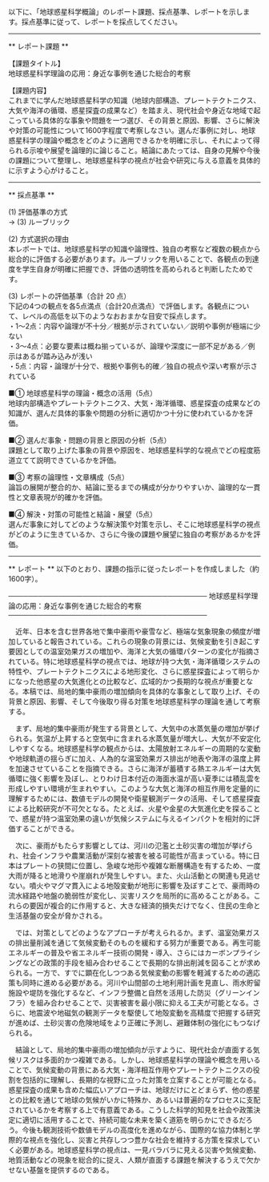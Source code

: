 以下に、「地球惑星科学概論」のレポート課題、採点基準、レポートを示します。採点基準に従って、レポートを採点してください。

---------------------------------------
** レポート課題 **

【課題タイトル】  
地球惑星科学理論の応用：身近な事例を通じた総合的考察  

【課題内容】  
これまでに学んだ地球惑星科学の知識（地球内部構造、プレートテクトニクス、大気や海洋の循環、惑星探査の成果など）を踏まえ、現代社会や身近な地域で起こっている具体的な事象や問題を一つ選び、その背景と原因、影響、さらに解決や対策の可能性について1600字程度で考察しなさい。選んだ事例に対し、地球惑星科学の理論や概念をどのように適用できるかを明確に示し、それによって得られる示唆や展望を論理的に論じること。結論にあたっては、自身の見解や今後の課題について整理し、地球惑星科学の視点が社会や研究に与える意義を具体的に示すよう心がけること。

---------------------------------------
** 採点基準 **

(1) 評価基準の方式  
→ (3) ルーブリック  

(2) 方式選択の理由  
本レポートでは、地球惑星科学の知識や論理性、独自の考察など複数の観点から総合的に評価する必要があります。ルーブリックを用いることで、各観点の到達度を学生自身が明確に把握でき、評価の透明性を高められると判断したためです。  

(3) レポートの評価基準（合計 20 点）  
下記の4つの観点を各5点満点（合計20点満点）で評価します。各観点について、レベルの高低を以下のようなおおまかな目安で採点します。  
・1～2点：内容や論理が不十分／根拠が示されていない／説明や事例が極端に少ない  
・3～4点：必要な要素は概ね揃っているが、論理や深度に一部不足がある／例示はあるが踏み込みが浅い  
・5点：内容・論理が十分で、根拠や事例も的確／独自の視点や深い考察が示されている  

■① 地球惑星科学の理論・概念の活用（5点）  
地球内部構造やプレートテクトニクス、大気・海洋循環、惑星探査の成果などの知識が、選んだ具体的事象や問題の分析に適切かつ十分に使われているかを評価。  

■② 選んだ事象・問題の背景と原因の分析（5点）  
課題として取り上げた事象の背景や原因を、地球惑星科学的な視点でどの程度筋道立てて説明できているかを評価。  

■③ 考察の論理性・文章構成（5点）  
論旨の展開が整合的か、結論に至るまでの構成が分かりやすいか、論理的な一貫性と文章表現が的確かを評価。  

■④ 解決・対策の可能性と結論・展望（5点）  
選んだ事象に対してどのような解決策や対策を示し、そこに地球惑星科学の視点がどのように生きているか、さらに今後の課題や展望に独自の考察があるかを評価。  

---------------------------------------
** レポート **
以下のとおり、課題の指示に従ったレポートを作成しました（約1600字）。

────────────────────────────────────────
地球惑星科学理論の応用：身近な事例を通じた総合的考察
────────────────────────────────────────

　近年、日本を含む世界各地で集中豪雨や豪雪など、極端な気象現象の頻度が増加していると報告されている。これらの現象の背景には、気候変動を引き起こす要因としての温室効果ガスの増加や、海洋と大気の循環パターンの変化が指摘されている。特に地球惑星科学の視点では、地球が持つ大気・海洋循環システムの特性や、プレートテクトニクスによる地形変化、さらに惑星探査によって明らかになった他惑星の大気進化との比較など、広域的かつ長期的な視点が重要となる。本稿では、局地的集中豪雨の増加傾向を具体的な事象として取り上げ、その背景と原因、影響、そして今後取り得る対策を地球惑星科学の理論を通して考察する。  

　まず、局地的集中豪雨が発生する背景として、大気中の水蒸気量の増加が挙げられる。気温が上昇すると空気中に含まれる水蒸気量が増大し、大気が不安定化しやすくなる。地球惑星科学の観点からは、太陽放射エネルギーの周期的な変動や地球軌道の揺らぎに加え、人為的な温室効果ガス排出が地表や海洋の温度上昇を加速させていることを指摘できる。さらに海洋が蓄積する熱エネルギーは大気循環に強く影響を及ぼし、とりわけ日本付近の海面水温が高い夏季には積乱雲を形成しやすい環境が生まれやすい。このような大気と海洋の相互作用を定量的に理解するためには、数値モデルの開発や衛星観測データの活用、そして惑星探査による比較研究が不可欠となる。たとえば、火星や金星の大気進化史を探ることで、惑星が持つ温室効果の違いが気候システムに与えるインパクトを相対的に評価することができる。  

　次に、豪雨がもたらす影響としては、河川の氾濫と土砂災害の増加が挙げられ、社会インフラや農業活動が深刻な被害を被る可能性が高まっている。特に日本はプレートの狭間に位置し、急峻な地形や複雑な断層構造を有するため、一度大雨が降ると地滑りや崖崩れが発生しやすい。また、火山活動との関連も見逃せない。噴火やマグマ貫入による地殻変動が地形に影響を及ぼすことで、豪雨時の流水経路や地盤の脆弱性が変化し、災害リスクを局所的に高めることがある。これらの要因が複合的に作用すると、大きな経済的損失だけでなく、住民の生命と生活基盤の安全が脅かされる。  

　では、対策としてどのようなアプローチが考えられるか。まず、温室効果ガスの排出量削減を通じて気候変動そのものを緩和する努力が重要である。再生可能エネルギーの普及や省エネルギー技術の開発・導入、さらにはカーボンプライシングなどの政策的手段を組み合わせることで長期的な排出削減を図ることが求められる。一方で、すでに顕在化しつつある気候変動の影響を軽減するための適応策も同時に進める必要がある。河川や山間部の土地利用計画を見直し、雨水貯留施設や堤防を強化するなど、インフラ整備と自然を活用した防災（グリーンインフラ）を組み合わせることで、災害被害を最小限に抑える工夫が可能となる。さらに、地震波や地磁気の観測データを駆使して地殻変動を高精度で把握する研究が進めば、土砂災害の危険地域をより正確に予測し、避難体制の強化にもつなげられる。  

　結論として、局地的集中豪雨の増加傾向が示すように、現代社会が直面する気候リスクは多面的かつ複雑である。しかし、地球惑星科学の理論や概念を用いることで、気候変動の背景にある大気・海洋相互作用やプレートテクトニクスの役割を包括的に理解し、長期的な視野に立った対策を立案することが可能となる。惑星探査の成果も含めた幅広いアプローチは、地球だけにとどまらず、他の惑星との比較を通じて地球の気候がいかに特殊か、あるいは普遍的なプロセスに支配されているかを考察する上で有意義である。こうした科学的知見を社会や政策決定に適切に活用することで、持続可能な未来を築く道筋を明らかにできるだろう。今後も観測技術や数値モデルの高度化を進めながら、国際的な協力体制と学際的な視点を強化し、災害と共存しつつ豊かな社会を維持する方策を探求していく必要がある。地球惑星科学の視点は、一見バラバラに見える災害や気候変動、地質活動などの現象を総合的に捉え、人類が直面する課題を解決するうえで欠かせない基盤を提供するのである。

